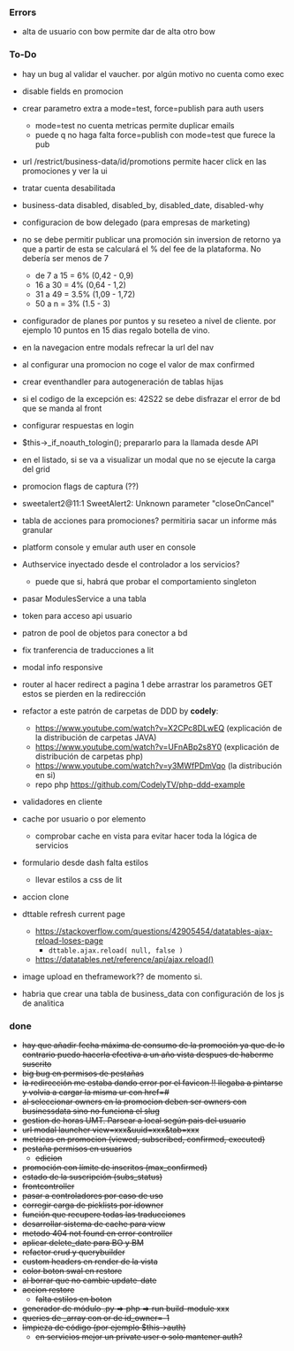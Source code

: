 ### Errors
- alta de usuario con bow permite dar de alta otro bow
### To-Do
- hay un bug al validar el vaucher. por algún motivo no cuenta como exec
- disable fields en promocion
- crear parametro extra a mode=test, force=publish para auth users
  - mode=test no cuenta metricas permite duplicar emails
  - puede q no haga falta force=publish con mode=test que furece la pub
  
- url /restrict/business-data/id/promotions permite hacer click en las promociones y ver la ui
- tratar cuenta desabilitada
- business-data disabled, disabled_by, disabled_date, disabled-why
- configuracion de bow delegado (para empresas de marketing)
- no se debe permitir publicar una promoción sin inversion de retorno ya que a partir de esta se calculará
  el % del fee de la plataforma. No debería ser menos de 7
  - de 7 a 15 = 6% (0,42 - 0,9)
  - 16 a 30 = 4% (0,64 - 1,2)
  - 31 a 49 = 3.5% (1,09 - 1,72)
  - 50 a n = 3% (1.5 - 3)
- configurador de planes por puntos y su reseteo a nivel de cliente. por ejemplo 10 puntos en 15 dias regalo botella de vino.
- en la navegacion entre modals refrecar la url del nav
- al configurar una promocion no coge el valor de max confirmed
- crear eventhandler para autogeneración de tablas hijas
- si el codigo de la excepción es: 42S22 se debe disfrazar el error de bd que se manda al front
- configurar respuestas en login
- $this->_if_noauth_tologin(); prepararlo para la llamada desde API
- en el listado, si se va a visualizar un modal que no se ejecute la carga del grid
- promocion flags de captura (??)
- sweetalert2@11:1 SweetAlert2: Unknown parameter "closeOnCancel"
- tabla de acciones para promociones? permitiria sacar un informe más granular
- platform console y emular auth user en console
- Authservice inyectado desde el controlador a los servicios?
  - puede que si, habrá que probar el comportamiento singleton
- pasar ModulesService a una tabla
- token para acceso api usuario
- patron de pool de objetos para conector a bd
- fix tranferencia de traducciones a lit
- modal info responsive
- router al hacer redirect a pagina 1 debe arrastrar los parametros GET estos se pierden en la redirección
- refactor a este patrón de carpetas de DDD by **codely**:
  - https://www.youtube.com/watch?v=X2CPc8DLwEQ (explicación de la distribución de carpetas JAVA)
  - https://www.youtube.com/watch?v=UFnABp2s8Y0 (explicación de distribución de carpetas php)
  - https://www.youtube.com/watch?v=y3MWfPDmVqo (la distribución en si)
  - repo php https://github.com/CodelyTV/php-ddd-example
- validadores en cliente
- cache por usuario o por elemento
  - comprobar cache en vista para evitar hacer toda la lógica de servicios
- formulario desde dash falta estilos
  - llevar estilos a css de lit
- accion clone
- dttable refresh current page
  - https://stackoverflow.com/questions/42905454/datatables-ajax-reload-loses-page
    - `dttable.ajax.reload( null, false )`
  - https://datatables.net/reference/api/ajax.reload()
- image upload en theframework?? de momento si.
- habria que crear una tabla de business_data con configuración de los js de analitica

### done
- ~~hay que añadir fecha máxima de consumo de la promoción ya que de lo contrario puedo hacerla efectiva a un año vista despues
  de haberme suscrito~~
- ~~big bug en permisos de pestañas~~
- ~~la redirección me estaba dando error por el favicon !! llegaba a pintarse y volvia a cargar la misma ur con href=#~~
- ~~al seleccionar owners en la promocion deben ser owners con businessdata sino no funciona el slug~~
- ~~gestion de horas UMT. Parsear a local según pais del usuario~~
- ~~url modal launcher view=xxx&uuid=xxx&tab=xxx~~
- ~~metricas en promocion (viewed, subscribed, confirmed, executed)~~
- ~~pestaña permisos en usuarios~~
  - ~~edicion~~
- ~~promoción con límite de inscritos (max_confirmed)~~
- ~~estado de la suscripción (subs_status)~~
- ~~frontcontroller~~
- ~~pasar a controladores por caso de uso~~
- ~~corregir carga de picklists por idowner~~
- ~~función que recupere todas las traducciones~~
- ~~desarrollar sistema de cache para view~~
- ~~metodo 404 not found en error controller~~
- ~~aplicar delete_date para BO y BM~~
- ~~refactor crud y querybuilder~~
- ~~custom headers en render de la vista~~
- ~~color boton swal en restore~~
- ~~al borrar que no cambie update-date~~
- ~~accion restore~~
  - ~~falta estilos en boton~~
- ~~generador de módulo .py => php => run build-module xxx~~
- ~~queries de _array con or de id_owner=-1~~
- ~~limpieza de código (por ejemplo $this->auth)~~
  - ~~en servicios mejor un private user o solo mantener auth?~~ 
